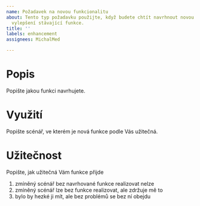 ```yaml
---
name: Požadavek na novou funkcionalitu
about: Tento typ požadavku použijte, když budete chtít navrhnout novou funkci nebo
  vylepšení stávající funkce.
title: ''
labels: enhancement
assignees: MichalMed

---
```


# Popis
Popište jakou funkci navrhujete. 

# Využití
Popište scénář, ve kterém je nová funkce podle Vás užitečná. 

# Užitečnost
Popište, jak užitečná Vám funkce přijde
1. zmíněný scénář bez navrhované funkce realizovat nelze 
2. zmíněný scénář lze bez funkce realizovat, ale zdržuje mě to
3. bylo by hezké ji mít, ale bez problémů se bez ní obejdu
